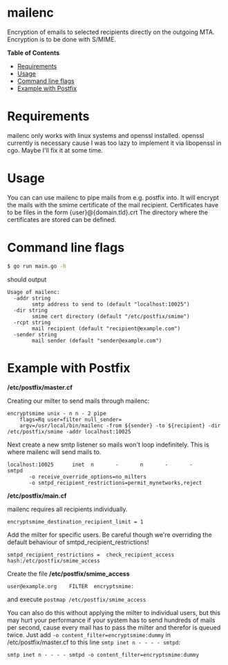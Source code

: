 # mailenc
Encryption of emails to selected recipients directly on the outgoing MTA. Encryption is to be done with S/MIME.

**Table of Contents**
- [Requirements](#requirements)
- [Usage](#usage)
- [Command line flags](#command-line-flags)
- [Example with Postfix](#example-with-postfix)


# Requirements

mailenc only works with linux systems and openssl installed.
openssl currently is necessary cause I was too lazy to implement it via libopenssl in cgo.
Maybe I'll fix it at some time.


# Usage

You can can use mailenc to pipe mails from e.g. postfix into. It will encrypt the mails with the smime certificate of the mail recipient. Certificates have to be files in the form {user}@{domain.tld}.crt
The directory where the certificates are stored can be defined.


# Command line flags

```sh
$ go run main.go -h
```
should output
```
Usage of mailenc:
  -addr string
    	smtp address to send to (default "localhost:10025")
  -dir string
    	smime cert directory (default "/etc/postfix/smime")
  -rcpt string
    	mail recipient (default "recipient@example.com")
  -sender string
    	mail sender (default "sender@example.com")
```


# Example with Postfix

**/etc/postfix/master.cf**

Creating our milter to send mails through mailenc:

```
encryptsmime unix - n n - 2 pipe
    flags=Rq user=filter null_sender=
    argv=/usr/local/bin/mailenc -from ${sender} -to ${recipient} -dir /etc/postfix/smime -addr localhost:10025
```

Next create a new smtp listener so mails won't loop indefinitely. This is where mailenc will send mails to.

```
localhost:10025      inet  n       -       n       -       -       smtpd
       -o receive_override_options=no_milters
       -o smtpd_recipient_restrictions=permit_mynetworks,reject

```

**/etc/postfix/main.cf**


mailenc requires all recipients individually.

```
encryptsmime_destination_recipient_limit = 1
```

Add the milter for specific users.
Be careful though we're overriding the default behaviour of smtpd_recipient_restrictions!


```
smtpd_recipient_restrictions =  check_recipient_access hash:/etc/postfix/smime_access

```

Create the file **/etc/postfix/smime_access**
```
user@example.org	FILTER	encryptsmime:
```

and execute `postmap /etc/postfix/smime_access`



You can also do this without applying the milter to individual users, but this may hurt your performance if your system has to send hundreds of mails per second, cause every mail has to pass the milter and therefor is queued twice.
Just add `-o content_filter=encryptsmime:dummy` in /etc/postfix/master.cf to this line `smtp inet n - - - - smtpd`:

```
smtp inet n - - - - smtpd -o content_filter=encryptsmime:dummy
```
